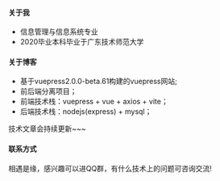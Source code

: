<ClientOnly>
  <Time></Time>
</ClientOnly>

#### 关于我
- 信息管理与信息系统专业
- 2020毕业本科毕业于广东技术师范大学

#### 关于博客
- 基于vuepress2.0.0-beta.61构建的vuepress网站;
- 前后端分离项目；
- 前端技术栈：vuepress + vue + axios + vite；
- 后端技术栈：nodejs(express) + mysql；

技术文章会持续更新~~~


#### 联系方式
相遇是缘，感兴趣可以进QQ群，有什么技术上的问题可咨询交流!


<!-- <ClientOnly>
  <Home></Home>
</ClientOnly> -->

<ClientOnly>
  <Notice></Notice>
</ClientOnly>

<ClientOnly>
  <Reward />
</ClientOnly>

<ClientOnly>
  <Valine></Valine>
</ClientOnly>

<ClientOnly>
  <Navbar></Navbar>
</ClientOnly>